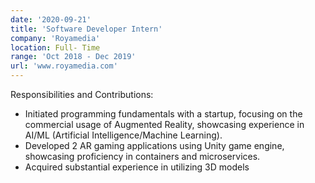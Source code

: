 ```yaml
---
date: '2020-09-21'
title: 'Software Developer Intern'
company: 'Royamedia'
location: Full- Time
range: 'Oct 2018 - Dec 2019'
url: 'www.royamedia.com'
---
```


Responsibilities and Contributions:

* Initiated programming fundamentals with a startup, focusing on the commercial usage of
Augmented Reality, showcasing experience in AI/ML (Artificial Intelligence/Machine Learning).
* Developed 2 AR gaming applications using Unity game engine, showcasing proficiency in
containers and microservices.
* Acquired substantial experience in utilizing 3D models